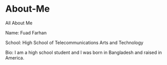 # About-Me
All About Me

Name: Fuad Farhan

School: High School of Telecommunications Arts and Technology

Bio: I am a high school student and I was born in Bangladesh and raised in America.